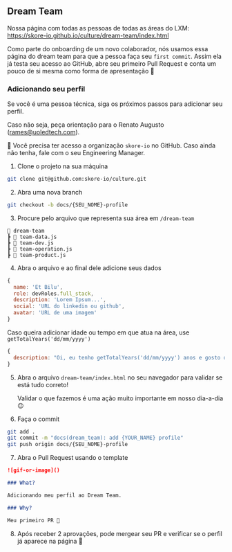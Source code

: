 ## Dream Team

Nossa página com todas as pessoas de todas as
áreas do LXM: https://skore-io.github.io/culture/dream-team/index.html

Como parte do onboarding de um novo colaborador, nós usamos essa página do dream team para que a pessoa faça seu `first commit`. Assim ela já testa seu acesso ao GitHub, abre seu primeiro Pull Request e conta um pouco de si mesma como forma de apresentação 🙂

### Adicionando seu perfil

Se você é uma pessoa técnica, siga os próximos passos para adicionar seu perfil.

Caso não seja, peça orientação para o Renato Augusto (rames@uoledtech.com).

🚨 Você precisa ter acesso a organização `skore-io` no GitHub. Caso ainda não tenha, fale com o seu Engineering Manager.

1. Clone o projeto na sua máquina

```bash
git clone git@github.com:skore-io/culture.git
```

2. Abra uma nova branch

```bash
git checkout -b docs/{SEU_NOME}-profile
```

3. Procure pelo arquivo que representa sua área em `/dream-team`

```
📂 dream-team
┣ 📃 team-data.js
┣ 📃 team-dev.js
┣ 📃 team-operation.js
┣ 📃 team-product.js
```

4. Abra o arquivo e ao final dele adicione seus dados

```js
{
  name: 'Et Bilu',
  role: devRoles.full_stack,
  description: 'Lorem Ipsum...',
  social: 'URL do linkedin ou github',
  avatar: 'URL de uma imagem'
}
```

Caso queira adicionar idade ou tempo em que atua na área, use `getTotalYears('dd/mm/yyyy')`

```js
{
  description: "Oi, eu tenho getTotalYears('dd/mm/yyyy') anos e gosto de yada yada...",
}
```

5. Abra o arquivo `dream-team/index.html` no seu navegador para validar se está tudo correto!

   Validar o que fazemos é uma ação muito importante em nosso dia-a-dia 😉

6. Faça o commit

```bash
git add .
git commit -m "docs(dream_team): add {YOUR_NAME} profile"
git push origin docs/{SEU_NOME}-profile
```

7. Abra o Pull Request usando o template

```md
![gif-or-image]()

### What?

Adicionando meu perfil ao Dream Team.

### Why?

Meu primeiro PR 🚀
```

8. Após receber 2 aprovações, pode mergear seu PR e verificar se o perfil já aparece na página 🍻
